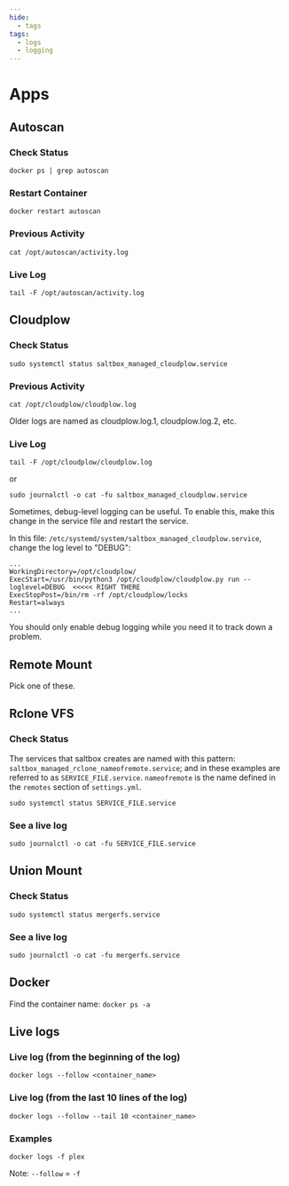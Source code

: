```yaml
---
hide:
  - tags
tags:
  - logs
  - logging
---
```


# Apps

## Autoscan

### Check Status

```shell
docker ps | grep autoscan
```

### Restart Container

```shell
docker restart autoscan
```

### Previous Activity

```shell
cat /opt/autoscan/activity.log
```

### Live Log

```shell
tail -F /opt/autoscan/activity.log
```

## Cloudplow

### Check Status

```shell
sudo systemctl status saltbox_managed_cloudplow.service
```

### Previous Activity

```shell
cat /opt/cloudplow/cloudplow.log
```

Older logs are named as cloudplow.log.1, cloudplow.log.2, etc.

### Live Log

```shell
tail -F /opt/cloudplow/cloudplow.log
```

or

```shell
sudo journalctl -o cat -fu saltbox_managed_cloudplow.service
```

Sometimes, debug-level logging can be useful.  To enable this, make this change in the service file and restart the service.

In this file: `/etc/systemd/system/saltbox_managed_cloudplow.service`, change the log level to "DEBUG":

```text
...
WorkingDirectory=/opt/cloudplow/
ExecStart=/usr/bin/python3 /opt/cloudplow/cloudplow.py run --loglevel=DEBUG  <<<<< RIGHT THERE
ExecStopPost=/bin/rm -rf /opt/cloudplow/locks
Restart=always
...
```

You should only enable debug logging while you need it to track down a problem.

## Remote Mount

Pick one of these.

## Rclone VFS

### Check Status

The services that saltbox creates are named with this pattern: `saltbox_managed_rclone_nameofremote.service`; and in these examples are referred to as `SERVICE_FILE.service`. `nameofremote` is the name defined in the `remotes` section of `settings.yml`.

```shell
sudo systemctl status SERVICE_FILE.service
```

### See a live log

```shell
sudo journalctl -o cat -fu SERVICE_FILE.service
```

## Union Mount

### Check Status

```shell
sudo systemctl status mergerfs.service
```

### See a live log

```shell
sudo journalctl -o cat -fu mergerfs.service
```

## Docker

Find the container name: `docker ps -a`

## Live logs

### Live log (from the beginning of the log)

```shell
docker logs --follow <container_name>
```

### Live log (from the last 10 lines of the log)

```shell
docker logs --follow --tail 10 <container_name>
```

### Examples

```shell
docker logs -f plex
```

Note: `--follow` = `-f`
